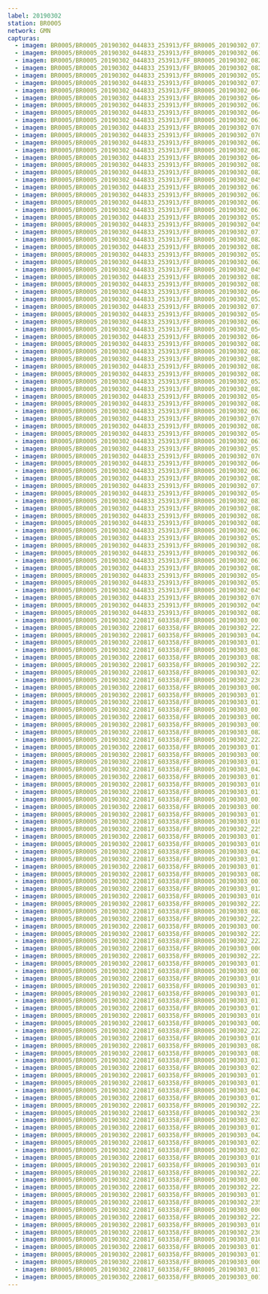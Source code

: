 ```yaml
---
label: 20190302
station: BR0005
network: GMN
capturas:
  - imagem: BR0005/BR0005_20190302_044833_253913/FF_BR0005_20190302_071037_297_0210688.fits_maxpixel.jpg
  - imagem: BR0005/BR0005_20190302_044833_253913/FF_BR0005_20190302_061232_175_0124160.fits_maxpixel.jpg
  - imagem: BR0005/BR0005_20190302_044833_253913/FF_BR0005_20190302_082911_161_0327936.fits_maxpixel.jpg
  - imagem: BR0005/BR0005_20190302_044833_253913/FF_BR0005_20190302_082921_415_0328192.fits_maxpixel.jpg
  - imagem: BR0005/BR0005_20190302_044833_253913/FF_BR0005_20190302_052613_445_0055040.fits_maxpixel.jpg
  - imagem: BR0005/BR0005_20190302_044833_253913/FF_BR0005_20190302_071027_068_0210432.fits_maxpixel.jpg
  - imagem: BR0005/BR0005_20190302_044833_253913/FF_BR0005_20190302_064154_370_0167936.fits_maxpixel.jpg
  - imagem: BR0005/BR0005_20190302_044833_253913/FF_BR0005_20190302_064235_366_0168960.fits_maxpixel.jpg
  - imagem: BR0005/BR0005_20190302_044833_253913/FF_BR0005_20190302_063555_655_0158976.fits_maxpixel.jpg
  - imagem: BR0005/BR0005_20190302_044833_253913/FF_BR0005_20190302_064245_601_0169216.fits_maxpixel.jpg
  - imagem: BR0005/BR0005_20190302_044833_253913/FF_BR0005_20190302_061851_525_0133632.fits_maxpixel.jpg
  - imagem: BR0005/BR0005_20190302_044833_253913/FF_BR0005_20190302_070915_318_0208640.fits_maxpixel.jpg
  - imagem: BR0005/BR0005_20190302_044833_253913/FF_BR0005_20190302_070935_817_0209152.fits_maxpixel.jpg
  - imagem: BR0005/BR0005_20190302_044833_253913/FF_BR0005_20190302_062054_478_0136704.fits_maxpixel.jpg
  - imagem: BR0005/BR0005_20190302_044833_253913/FF_BR0005_20190302_082900_917_0327680.fits_maxpixel.jpg
  - imagem: BR0005/BR0005_20190302_044833_253913/FF_BR0005_20190302_064316_355_0169984.fits_maxpixel.jpg
  - imagem: BR0005/BR0005_20190302_044833_253913/FF_BR0005_20190302_082647_405_0324352.fits_maxpixel.jpg
  - imagem: BR0005/BR0005_20190302_044833_253913/FF_BR0005_20190302_082941_912_0328704.fits_maxpixel.jpg
  - imagem: BR0005/BR0005_20190302_044833_253913/FF_BR0005_20190302_045242_352_0005120.fits_maxpixel.jpg
  - imagem: BR0005/BR0005_20190302_044833_253913/FF_BR0005_20190302_061831_017_0133120.fits_maxpixel.jpg
  - imagem: BR0005/BR0005_20190302_044833_253913/FF_BR0005_20190302_063524_911_0158208.fits_maxpixel.jpg
  - imagem: BR0005/BR0005_20190302_044833_253913/FF_BR0005_20190302_061901_775_0133888.fits_maxpixel.jpg
  - imagem: BR0005/BR0005_20190302_044833_253913/FF_BR0005_20190302_061912_014_0134144.fits_maxpixel.jpg
  - imagem: BR0005/BR0005_20190302_044833_253913/FF_BR0005_20190302_052735_612_0057088.fits_maxpixel.jpg
  - imagem: BR0005/BR0005_20190302_044833_253913/FF_BR0005_20190302_045344_695_0006656.fits_maxpixel.jpg
  - imagem: BR0005/BR0005_20190302_044833_253913/FF_BR0005_20190302_071006_560_0209920.fits_maxpixel.jpg
  - imagem: BR0005/BR0005_20190302_044833_253913/FF_BR0005_20190302_082220_817_0317696.fits_maxpixel.jpg
  - imagem: BR0005/BR0005_20190302_044833_253913/FF_BR0005_20190302_082809_547_0326400.fits_maxpixel.jpg
  - imagem: BR0005/BR0005_20190302_044833_253913/FF_BR0005_20190302_052339_443_0051200.fits_maxpixel.jpg
  - imagem: BR0005/BR0005_20190302_044833_253913/FF_BR0005_20190302_063900_146_0163584.fits_maxpixel.jpg
  - imagem: BR0005/BR0005_20190302_044833_253913/FF_BR0005_20190302_045303_020_0005632.fits_maxpixel.jpg
  - imagem: BR0005/BR0005_20190302_044833_253913/FF_BR0005_20190302_082952_147_0328960.fits_maxpixel.jpg
  - imagem: BR0005/BR0005_20190302_044833_253913/FF_BR0005_20190302_083012_643_0329472.fits_maxpixel.jpg
  - imagem: BR0005/BR0005_20190302_044833_253913/FF_BR0005_20190302_064214_872_0168448.fits_maxpixel.jpg
  - imagem: BR0005/BR0005_20190302_044833_253913/FF_BR0005_20190302_052248_208_0049920.fits_maxpixel.jpg
  - imagem: BR0005/BR0005_20190302_044833_253913/FF_BR0005_20190302_071016_808_0210176.fits_maxpixel.jpg
  - imagem: BR0005/BR0005_20190302_044833_253913/FF_BR0005_20190302_054630_208_0085248.fits_maxpixel.jpg
  - imagem: BR0005/BR0005_20190302_044833_253913/FF_BR0005_20190302_063616_147_0159488.fits_maxpixel.jpg
  - imagem: BR0005/BR0005_20190302_044833_253913/FF_BR0005_20190302_054538_966_0083968.fits_maxpixel.jpg
  - imagem: BR0005/BR0005_20190302_044833_253913/FF_BR0005_20190302_064306_111_0169728.fits_maxpixel.jpg
  - imagem: BR0005/BR0005_20190302_044833_253913/FF_BR0005_20190302_082616_594_0323584.fits_maxpixel.jpg
  - imagem: BR0005/BR0005_20190302_044833_253913/FF_BR0005_20190302_082657_671_0324608.fits_maxpixel.jpg
  - imagem: BR0005/BR0005_20190302_044833_253913/FF_BR0005_20190302_082637_167_0324096.fits_maxpixel.jpg
  - imagem: BR0005/BR0005_20190302_044833_253913/FF_BR0005_20190302_082759_313_0326144.fits_maxpixel.jpg
  - imagem: BR0005/BR0005_20190302_044833_253913/FF_BR0005_20190302_082728_445_0325376.fits_maxpixel.jpg
  - imagem: BR0005/BR0005_20190302_044833_253913/FF_BR0005_20190302_052501_428_0053248.fits_maxpixel.jpg
  - imagem: BR0005/BR0005_20190302_044833_253913/FF_BR0005_20190302_082241_295_0318208.fits_maxpixel.jpg
  - imagem: BR0005/BR0005_20190302_044833_253913/FF_BR0005_20190302_054650_736_0085760.fits_maxpixel.jpg
  - imagem: BR0005/BR0005_20190302_044833_253913/FF_BR0005_20190302_082830_081_0326912.fits_maxpixel.jpg
  - imagem: BR0005/BR0005_20190302_044833_253913/FF_BR0005_20190302_063514_676_0157952.fits_maxpixel.jpg
  - imagem: BR0005/BR0005_20190302_044833_253913/FF_BR0005_20190302_070925_573_0208896.fits_maxpixel.jpg
  - imagem: BR0005/BR0005_20190302_044833_253913/FF_BR0005_20190302_082707_906_0324864.fits_maxpixel.jpg
  - imagem: BR0005/BR0005_20190302_044833_253913/FF_BR0005_20190302_054609_705_0084736.fits_maxpixel.jpg
  - imagem: BR0005/BR0005_20190302_044833_253913/FF_BR0005_20190302_061800_276_0132352.fits_maxpixel.jpg
  - imagem: BR0005/BR0005_20190302_044833_253913/FF_BR0005_20190302_051204_958_0034048.fits_maxpixel.jpg
  - imagem: BR0005/BR0005_20190302_044833_253913/FF_BR0005_20190302_070956_332_0209664.fits_maxpixel.jpg
  - imagem: BR0005/BR0005_20190302_044833_253913/FF_BR0005_20190302_064204_604_0168192.fits_maxpixel.jpg
  - imagem: BR0005/BR0005_20190302_044833_253913/FF_BR0005_20190302_063535_165_0158464.fits_maxpixel.jpg
  - imagem: BR0005/BR0005_20190302_044833_253913/FF_BR0005_20190302_082626_917_0323840.fits_maxpixel.jpg
  - imagem: BR0005/BR0005_20190302_044833_253913/FF_BR0005_20190302_071047_558_0210944.fits_maxpixel.jpg
  - imagem: BR0005/BR0005_20190302_044833_253913/FF_BR0005_20190302_054619_957_0084992.fits_maxpixel.jpg
  - imagem: BR0005/BR0005_20190302_044833_253913/FF_BR0005_20190302_083002_397_0329216.fits_maxpixel.jpg
  - imagem: BR0005/BR0005_20190302_044833_253913/FF_BR0005_20190302_082738_761_0325632.fits_maxpixel.jpg
  - imagem: BR0005/BR0005_20190302_044833_253913/FF_BR0005_20190302_082231_069_0317952.fits_maxpixel.jpg
  - imagem: BR0005/BR0005_20190302_044833_253913/FF_BR0005_20190302_082749_039_0325888.fits_maxpixel.jpg
  - imagem: BR0005/BR0005_20190302_044833_253913/FF_BR0005_20190302_063605_898_0159232.fits_maxpixel.jpg
  - imagem: BR0005/BR0005_20190302_044833_253913/FF_BR0005_20190302_052633_928_0055552.fits_maxpixel.jpg
  - imagem: BR0005/BR0005_20190302_044833_253913/FF_BR0005_20190302_082819_848_0326656.fits_maxpixel.jpg
  - imagem: BR0005/BR0005_20190302_044833_253913/FF_BR0005_20190302_061810_530_0132608.fits_maxpixel.jpg
  - imagem: BR0005/BR0005_20190302_044833_253913/FF_BR0005_20190302_061841_273_0133376.fits_maxpixel.jpg
  - imagem: BR0005/BR0005_20190302_044833_253913/FF_BR0005_20190302_082931_657_0328448.fits_maxpixel.jpg
  - imagem: BR0005/BR0005_20190302_044833_253913/FF_BR0005_20190302_054640_490_0085504.fits_maxpixel.jpg
  - imagem: BR0005/BR0005_20190302_044833_253913/FF_BR0005_20190302_053404_881_0066816.fits_maxpixel.jpg
  - imagem: BR0005/BR0005_20190302_044833_253913/FF_BR0005_20190302_045232_071_0004864.fits_maxpixel.jpg
  - imagem: BR0005/BR0005_20190302_044833_253913/FF_BR0005_20190302_070905_079_0208384.fits_maxpixel.jpg
  - imagem: BR0005/BR0005_20190302_044833_253913/FF_BR0005_20190302_045333_681_0006400.fits_maxpixel.jpg
  - imagem: BR0005/BR0005_20190302_044833_253913/FF_BR0005_20190302_082718_160_0325120.fits_maxpixel.jpg
  - imagem: BR0005/BR0005_20190302_220817_603358/FF_BR0005_20190303_001927_570_0187392.fits_maxpixel.jpg
  - imagem: BR0005/BR0005_20190302_220817_603358/FF_BR0005_20190302_222632_201_0024832.fits_maxpixel.jpg
  - imagem: BR0005/BR0005_20190302_220817_603358/FF_BR0005_20190303_042753_183_0551168.fits_maxpixel.jpg
  - imagem: BR0005/BR0005_20190302_220817_603358/FF_BR0005_20190303_013625_513_0302080.fits_maxpixel.jpg
  - imagem: BR0005/BR0005_20190302_220817_603358/FF_BR0005_20190303_083041_082_0912640.fits_maxpixel.jpg
  - imagem: BR0005/BR0005_20190302_220817_603358/FF_BR0005_20190303_083022_385_0912128.fits_maxpixel.jpg
  - imagem: BR0005/BR0005_20190302_220817_603358/FF_BR0005_20190302_222331_283_0022528.fits_maxpixel.jpg
  - imagem: BR0005/BR0005_20190302_220817_603358/FF_BR0005_20190303_023802_248_0393728.fits_maxpixel.jpg
  - imagem: BR0005/BR0005_20190302_220817_603358/FF_BR0005_20190302_230527_031_0081664.fits_maxpixel.jpg
  - imagem: BR0005/BR0005_20190302_220817_603358/FF_BR0005_20190303_002029_120_0188928.fits_maxpixel.jpg
  - imagem: BR0005/BR0005_20190302_220817_603358/FF_BR0005_20190303_011110_407_0264448.fits_maxpixel.jpg
  - imagem: BR0005/BR0005_20190302_220817_603358/FF_BR0005_20190303_011334_006_0268032.fits_maxpixel.jpg
  - imagem: BR0005/BR0005_20190302_220817_603358/FF_BR0005_20190303_001836_368_0186112.fits_maxpixel.jpg
  - imagem: BR0005/BR0005_20190302_220817_603358/FF_BR0005_20190303_002018_865_0188672.fits_maxpixel.jpg
  - imagem: BR0005/BR0005_20190302_220817_603358/FF_BR0005_20190303_001958_309_0188160.fits_maxpixel.jpg
  - imagem: BR0005/BR0005_20190302_220817_603358/FF_BR0005_20190303_082938_512_0911104.fits_maxpixel.jpg
  - imagem: BR0005/BR0005_20190302_220817_603358/FF_BR0005_20190302_222621_396_0024576.fits_maxpixel.jpg
  - imagem: BR0005/BR0005_20190302_220817_603358/FF_BR0005_20190303_011039_570_0263680.fits_maxpixel.jpg
  - imagem: BR0005/BR0005_20190302_220817_603358/FF_BR0005_20190303_001714_266_0184320.fits_maxpixel.jpg
  - imagem: BR0005/BR0005_20190302_220817_603358/FF_BR0005_20190303_011100_130_0264192.fits_maxpixel.jpg
  - imagem: BR0005/BR0005_20190302_220817_603358/FF_BR0005_20190303_042732_704_0550656.fits_maxpixel.jpg
  - imagem: BR0005/BR0005_20190302_220817_603358/FF_BR0005_20190303_011253_165_0267008.fits_maxpixel.jpg
  - imagem: BR0005/BR0005_20190302_220817_603358/FF_BR0005_20190303_010836_444_0260608.fits_maxpixel.jpg
  - imagem: BR0005/BR0005_20190302_220817_603358/FF_BR0005_20190303_011313_546_0267520.fits_maxpixel.jpg
  - imagem: BR0005/BR0005_20190302_220817_603358/FF_BR0005_20190303_001745_085_0185088.fits_maxpixel.jpg
  - imagem: BR0005/BR0005_20190302_220817_603358/FF_BR0005_20190303_001724_528_0184576.fits_maxpixel.jpg
  - imagem: BR0005/BR0005_20190302_220817_603358/FF_BR0005_20190303_011211_983_0265984.fits_maxpixel.jpg
  - imagem: BR0005/BR0005_20190302_220817_603358/FF_BR0005_20190303_010846_748_0260864.fits_maxpixel.jpg
  - imagem: BR0005/BR0005_20190302_220817_603358/FF_BR0005_20190302_225906_490_0072704.fits_maxpixel.jpg
  - imagem: BR0005/BR0005_20190302_220817_603358/FF_BR0005_20190303_011029_283_0263424.fits_maxpixel.jpg
  - imagem: BR0005/BR0005_20190302_220817_603358/FF_BR0005_20190303_010917_513_0261632.fits_maxpixel.jpg
  - imagem: BR0005/BR0005_20190302_220817_603358/FF_BR0005_20190303_042813_675_0551680.fits_maxpixel.jpg
  - imagem: BR0005/BR0005_20190302_220817_603358/FF_BR0005_20190303_011323_748_0267776.fits_maxpixel.jpg
  - imagem: BR0005/BR0005_20190302_220817_603358/FF_BR0005_20190303_011414_994_0269056.fits_maxpixel.jpg
  - imagem: BR0005/BR0005_20190302_220817_603358/FF_BR0005_20190303_082948_769_0911360.fits_maxpixel.jpg
  - imagem: BR0005/BR0005_20190302_220817_603358/FF_BR0005_20190303_001704_025_0184064.fits_maxpixel.jpg
  - imagem: BR0005/BR0005_20190302_220817_603358/FF_BR0005_20190303_012606_894_0286720.fits_maxpixel.jpg
  - imagem: BR0005/BR0005_20190302_220817_603358/FF_BR0005_20190303_010826_400_0260352.fits_maxpixel.jpg
  - imagem: BR0005/BR0005_20190302_220817_603358/FF_BR0005_20190302_222321_027_0022272.fits_maxpixel.jpg
  - imagem: BR0005/BR0005_20190302_220817_603358/FF_BR0005_20190303_082928_287_0910848.fits_maxpixel.jpg
  - imagem: BR0005/BR0005_20190302_220817_603358/FF_BR0005_20190302_222310_773_0022016.fits_maxpixel.jpg
  - imagem: BR0005/BR0005_20190302_220817_603358/FF_BR0005_20190303_001937_810_0187648.fits_maxpixel.jpg
  - imagem: BR0005/BR0005_20190302_220817_603358/FF_BR0005_20190302_222815_468_0027392.fits_maxpixel.jpg
  - imagem: BR0005/BR0005_20190302_220817_603358/FF_BR0005_20190302_222539_333_0023808.fits_maxpixel.jpg
  - imagem: BR0005/BR0005_20190302_220817_603358/FF_BR0005_20190303_000546_887_0167936.fits_maxpixel.jpg
  - imagem: BR0005/BR0005_20190302_220817_603358/FF_BR0005_20190302_222529_039_0023552.fits_maxpixel.jpg
  - imagem: BR0005/BR0005_20190302_220817_603358/FF_BR0005_20190303_011425_230_0269312.fits_maxpixel.jpg
  - imagem: BR0005/BR0005_20190302_220817_603358/FF_BR0005_20190303_001917_326_0187136.fits_maxpixel.jpg
  - imagem: BR0005/BR0005_20190302_220817_603358/FF_BR0005_20190303_010927_729_0261888.fits_maxpixel.jpg
  - imagem: BR0005/BR0005_20190302_220817_603358/FF_BR0005_20190303_013604_898_0301568.fits_maxpixel.jpg
  - imagem: BR0005/BR0005_20190302_220817_603358/FF_BR0005_20190303_012403_707_0283648.fits_maxpixel.jpg
  - imagem: BR0005/BR0005_20190302_220817_603358/FF_BR0005_20190303_011019_125_0263168.fits_maxpixel.jpg
  - imagem: BR0005/BR0005_20190302_220817_603358/FF_BR0005_20190303_013615_116_0301824.fits_maxpixel.jpg
  - imagem: BR0005/BR0005_20190302_220817_603358/FF_BR0005_20190303_010856_984_0261120.fits_maxpixel.jpg
  - imagem: BR0005/BR0005_20190302_220817_603358/FF_BR0005_20190303_002008_600_0188416.fits_maxpixel.jpg
  - imagem: BR0005/BR0005_20190302_220817_603358/FF_BR0005_20190302_222723_658_0026112.fits_maxpixel.jpg
  - imagem: BR0005/BR0005_20190302_220817_603358/FF_BR0005_20190303_010958_557_0262656.fits_maxpixel.jpg
  - imagem: BR0005/BR0005_20190302_220817_603358/FF_BR0005_20190303_082958_972_0911616.fits_maxpixel.jpg
  - imagem: BR0005/BR0005_20190302_220817_603358/FF_BR0005_20190303_083031_211_0912384.fits_maxpixel.jpg
  - imagem: BR0005/BR0005_20190302_220817_603358/FF_BR0005_20190303_013716_715_0303360.fits_maxpixel.jpg
  - imagem: BR0005/BR0005_20190302_220817_603358/FF_BR0005_20190303_023528_498_0389888.fits_maxpixel.jpg
  - imagem: BR0005/BR0005_20190302_220817_603358/FF_BR0005_20190303_011141_224_0265216.fits_maxpixel.jpg
  - imagem: BR0005/BR0005_20190302_220817_603358/FF_BR0005_20190303_011049_842_0263936.fits_maxpixel.jpg
  - imagem: BR0005/BR0005_20190302_220817_603358/FF_BR0005_20190303_042742_939_0550912.fits_maxpixel.jpg
  - imagem: BR0005/BR0005_20190302_220817_603358/FF_BR0005_20190303_012424_230_0284160.fits_maxpixel.jpg
  - imagem: BR0005/BR0005_20190302_220817_603358/FF_BR0005_20190302_222702_952_0025600.fits_maxpixel.jpg
  - imagem: BR0005/BR0005_20190302_220817_603358/FF_BR0005_20190302_230516_777_0081408.fits_maxpixel.jpg
  - imagem: BR0005/BR0005_20190302_220817_603358/FF_BR0005_20190303_023630_072_0391424.fits_maxpixel.jpg
  - imagem: BR0005/BR0005_20190302_220817_603358/FF_BR0005_20190303_012434_488_0284416.fits_maxpixel.jpg
  - imagem: BR0005/BR0005_20190302_220817_603358/FF_BR0005_20190303_042823_930_0551936.fits_maxpixel.jpg
  - imagem: BR0005/BR0005_20190302_220817_603358/FF_BR0005_20190303_023609_494_0390912.fits_maxpixel.jpg
  - imagem: BR0005/BR0005_20190302_220817_603358/FF_BR0005_20190303_023445_782_0388864.fits_maxpixel.jpg
  - imagem: BR0005/BR0005_20190302_220817_603358/FF_BR0005_20190303_010907_240_0261376.fits_maxpixel.jpg
  - imagem: BR0005/BR0005_20190302_220817_603358/FF_BR0005_20190303_010948_301_0262400.fits_maxpixel.jpg
  - imagem: BR0005/BR0005_20190302_220817_603358/FF_BR0005_20190302_222602_944_0024064.fits_maxpixel.jpg
  - imagem: BR0005/BR0005_20190302_220817_603358/FF_BR0005_20190303_001734_849_0184832.fits_maxpixel.jpg
  - imagem: BR0005/BR0005_20190302_220817_603358/FF_BR0005_20190302_222341_520_0022784.fits_maxpixel.jpg
  - imagem: BR0005/BR0005_20190302_220817_603358/FF_BR0005_20190303_013544_299_0301056.fits_maxpixel.jpg
  - imagem: BR0005/BR0005_20190302_220817_603358/FF_BR0005_20190302_235113_953_0147456.fits_maxpixel.jpg
  - imagem: BR0005/BR0005_20190302_220817_603358/FF_BR0005_20190303_000536_600_0167680.fits_maxpixel.jpg
  - imagem: BR0005/BR0005_20190302_220817_603358/FF_BR0005_20190302_222351_776_0023040.fits_maxpixel.jpg
  - imagem: BR0005/BR0005_20190302_220817_603358/FF_BR0005_20190303_010815_956_0260096.fits_maxpixel.jpg
  - imagem: BR0005/BR0005_20190302_220817_603358/FF_BR0005_20190302_230456_283_0080896.fits_maxpixel.jpg
  - imagem: BR0005/BR0005_20190302_220817_603358/FF_BR0005_20190303_010937_985_0262144.fits_maxpixel.jpg
  - imagem: BR0005/BR0005_20190302_220817_603358/FF_BR0005_20190303_011823_877_0275200.fits_maxpixel.jpg
  - imagem: BR0005/BR0005_20190302_220817_603358/FF_BR0005_20190303_011008_847_0262912.fits_maxpixel.jpg
  - imagem: BR0005/BR0005_20190302_220817_603358/FF_BR0005_20190303_000414_557_0165888.fits_maxpixel.jpg
  - imagem: BR0005/BR0005_20190302_220817_603358/FF_BR0005_20190303_011131_011_0264960.fits_maxpixel.jpg
  - imagem: BR0005/BR0005_20190302_220817_603358/FF_BR0005_20190303_001948_115_0187904.fits_maxpixel.jpg
---
```

